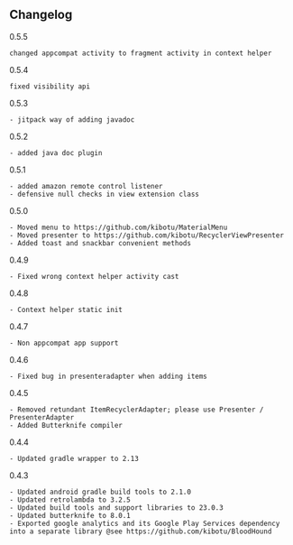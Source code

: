 Changelog
---------

0.5.5

    changed appcompat activity to fragment activity in context helper
    
0.5.4

    fixed visibility api

0.5.3

    - jitpack way of adding javadoc

0.5.2

    - added java doc plugin

0.5.1

    - added amazon remote control listener
    - defensive null checks in view extension class

0.5.0

    - Moved menu to https://github.com/kibotu/MaterialMenu
    - Moved presenter to https://github.com/kibotu/RecyclerViewPresenter
    - Added toast and snackbar convenient methods

0.4.9
    
    - Fixed wrong context helper activity cast
    
0.4.8 
    
    - Context helper static init
    
0.4.7
    
    - Non appcompat app support

0.4.6

    - Fixed bug in presenteradapter when adding items

0.4.5
    
    - Removed retundant ItemRecyclerAdapter; please use Presenter / PresenterAdapter 
    - Added Butterknife compiler

0.4.4
    
    - Updated gradle wrapper to 2.13

0.4.3

    - Updated android gradle build tools to 2.1.0
    - Updated retrolambda to 3.2.5
    - Updated build tools and support libraries to 23.0.3
    - Updated butterknife to 8.0.1
    - Exported google analytics and its Google Play Services dependency into a separate library @see https://github.com/kibotu/BloodHound